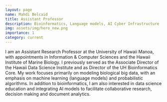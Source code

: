 ```yaml
---
layout: page
name: Mahdi Belcaid
title: Assistant Professor
description: Bioinformatics, Language models, AI Cyber Infrastructure
img: assets/img/hero_new.png
importance: 1
category: current
---
```


I am an Assistant Research Professor at the University of Hawaii Manoa, with appointments in Information & Computer Sciences and the Hawaii 
Institute of Marine Biology. I previously served as the Associate Director of the Hawaii Data Science Institute and as Director of the UH Bioinformatics Core.  My work focuses primarily on modeling biological big data, with an emphasis on machine learning (language models) and probabilistic algorithms. 
In addition to bioinformatics, I am also interested in data science education and integrating AI models to facilitate collaborative research, decision making and document analytics.







